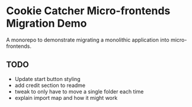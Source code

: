 # Cookie Catcher Micro-frontends Migration Demo
A monorepo to demonstrate migrating a monolithic application into micro-frontends.

## TODO
 - Update start button styling
 - add credit section to readme
 - tweak to only have to move a single folder each time
 - explain import map and how it might work


